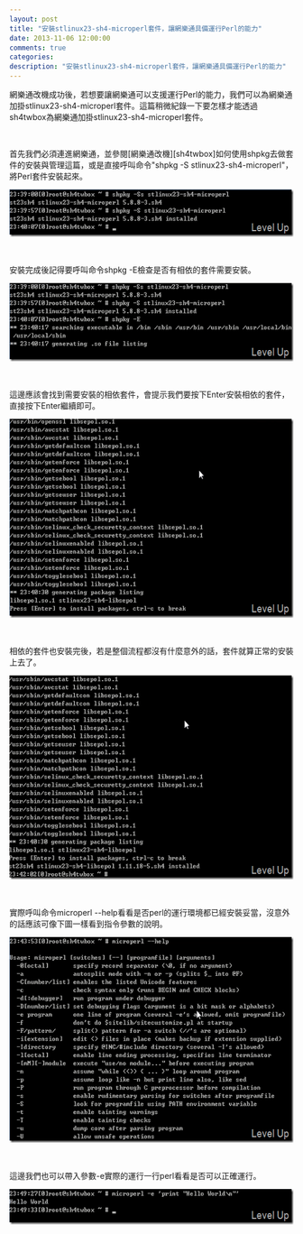 ```yaml
---
layout: post
title: "安裝stlinux23-sh4-microperl套件，讓網樂通具備運行Perl的能力"
date: 2013-11-06 12:00:00
comments: true
categories: 
description: "安裝stlinux23-sh4-microperl套件，讓網樂通具備運行Perl的能力"
---
```

<p>
	網樂通改機成功後，若想要讓網樂通可以支援運行Perl的能力，我們可以為網樂通加掛stlinux23-sh4-microperl套件。這篇稍微紀錄一下要怎樣才能透過sh4twbox為網樂通加掛stlinux23-sh4-microperl套件。</p>
<p>
	 </p>
<p>
	首先我們必須連進網樂通，並參閱[網樂通改機][sh4twbox]如何使用shpkg去做套件的安裝與管理這篇，或是直接呼叫命令"shpkg -S stlinux23-sh4-microperl"，將Perl套件安裝起來。</p>
<p>
	<img alt="image" border="0" height="84" src="\images\posts\20920693-f416-448d-af66-f994c5eb1ee9\image_thumb.png" style="border-top: 0px; border-right: 0px; border-bottom: 0px; border-left: 0px" width="578" /></p>
<p>
	 </p>
<p>
	安裝完成後記得要呼叫命令shpkg -E檢查是否有相依的套件需要安裝。</p>
<p>
	<img alt="image" border="0" height="139" src="\images\posts\20920693-f416-448d-af66-f994c5eb1ee9\image_thumb_6.png" style="border-top: 0px; border-right: 0px; border-bottom: 0px; border-left: 0px" width="580" /></p>
<p>
	 </p>
<p>
	這邊應該會找到需要安裝的相依套件，會提示我們要按下Enter安裝相依的套件，直接按下Enter繼續即可。</p>
<p>
	<img alt="image" border="0" height="353" src="\images\posts\20920693-f416-448d-af66-f994c5eb1ee9\image_thumb_2.png" style="border-top: 0px; border-right: 0px; border-bottom: 0px; border-left: 0px" width="581" /></p>
<p>
	 </p>
<p>
	相依的套件也安裝完後，若是整個流程都沒有什麼意外的話，套件就算正常的安裝上去了。</p>
<p>
	<img alt="image" border="0" height="362" src="\images\posts\20920693-f416-448d-af66-f994c5eb1ee9\image_thumb_3.png" style="border-top: 0px; border-right: 0px; border-bottom: 0px; border-left: 0px" width="578" /></p>
<p>
	 </p>
<p>
	實際呼叫命令microperl --help看看是否perl的運行環境都已經安裝妥當，沒意外的話應該可像下圖一樣看到指令參數的說明。</p>
<p>
	<img alt="image" border="0" height="365" src="\images\posts\20920693-f416-448d-af66-f994c5eb1ee9\image_thumb_4.png" style="border-top: 0px; border-right: 0px; border-bottom: 0px; border-left: 0px" width="579" /></p>
<p>
	 </p>
<p>
	這邊我們也可以帶入參數-e實際的運行一行perl看看是否可以正確運行。</p>
<p>
	<img alt="image" border="0" height="63" src="\images\posts\20920693-f416-448d-af66-f994c5eb1ee9\image_thumb_5.png" style="border-top: 0px; border-right: 0px; border-bottom: 0px; border-left: 0px" width="578" /></p>

